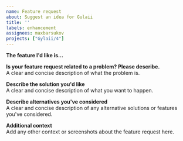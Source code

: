 ```yaml
---
name: Feature request
about: Suggest an idea for Gulaii
title: ''
labels: enhancement
assignees: maxbarsukov
projects: ["Gylaii/4"]
---
```


**The feature I'd like is...**

**Is your feature request related to a problem? Please describe.** \
A clear and concise description of what the problem is.

**Describe the solution you'd like** \
A clear and concise description of what you want to happen.

**Describe alternatives you've considered** \
A clear and concise description of any alternative solutions or features you've considered.

**Additional context** \
Add any other context or screenshots about the feature request here.
